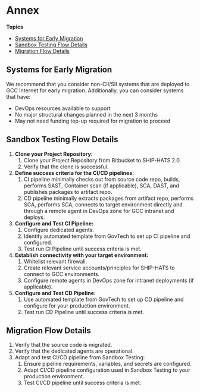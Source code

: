 # Annex


**Topics**
- [Systems for Early Migration](#systems-for-early-migration)
- [Sandbox Testing Flow Details](#sandbox-testing-flow-details)
- [Migration Flow Details](#migration-flow-details)


## Systems for Early Migration  

We recommend that you consider non-CII/SII systems that are deployed to GCC Internet for early migration. Additionally, you can consider systems that have:

- DevOps resources available to support
- No major structural changes planned in the next 3 months
- May not need funding top-up required for migration to proceed


## Sandbox Testing Flow Details

1.	**Clone your Project Repository:** 
    1. Clone your Project Repository from Bitbucket to SHIP-HATS 2.0. 
    1.	Verify that the clone is successful.
1.	**Define success criteria for the CI/CD pipelines:**
    1. CI pipeline minimally checks out from source code repo, builds, performs SAST, Container scan (if applicable), SCA, DAST, and publishes packages to artifact repo.
    1. CD pipeline minimally extracts packages from artifact repo, performs SCA, performs SCA, connects to target environment directly and through a remote agent in DevOps zone for GCC intranet and deploys.
1.	**Configure and Test CI Pipeline:**
    1.	Configure dedicated agents.
    1.	Identify automated template from GovTech to set up CI pipeline and configured.
    1.	Test run CI Pipeline until success criteria is met.
1.	**Establish connectivity with your target environment:** 
    1. Whitelist relevant firewall.
    1. Create relevant service accounts/principles for SHIP-HATS to connect to GCC environments.
    1. Configure remote agents in DevOps zone for intranet deployments (if applicable).
1.	**Configure and Test CD Pipeline:**
    1. Use automated template from GovTech to set up CD pipeline and configure for your production environment.
    1. Test run CD Pipeline until success criteria is met. 

## Migration Flow Details

1. Verify that the source code is migrated.
1. Verify that the dedicated agents are operational.
1. Adapt and test CI/CD pipeline from Sandbox Testing: 
    1. Ensure pipeline requirements, variables, and secrets are configured.
    1. Adapt CI/CD pipeline configuration used in Sandbox Testing to your production environment.
    1. Test CI/CD pipeline until success criteria is met.
